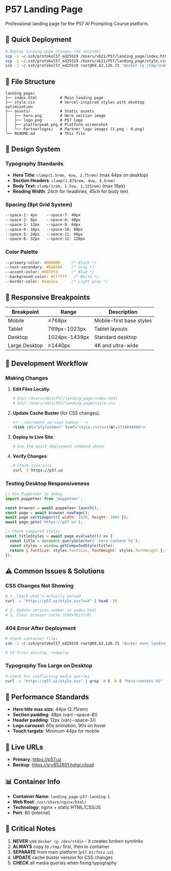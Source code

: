 # P57 Landing Page

Professional landing page for the P57 AI Prompting Course platform.

## 🚀 Quick Deployment

```bash
# Deploy landing page changes (30 seconds)
scp -i ~/.ssh/protokol57_ed25519 /Users/xb21/P57/landing_page/index.html root@69.62.126.73:/tmp/index_new.html
scp -i ~/.ssh/protokol57_ed25519 /Users/xb21/P57/landing_page/style.css root@69.62.126.73:/tmp/style_new.css
ssh -i ~/.ssh/protokol57_ed25519 root@69.62.126.73 "docker cp /tmp/index_new.html landing_page-p57-landing-1:/usr/share/nginx/html/index.html && docker cp /tmp/style_new.css landing_page-p57-landing-1:/usr/share/nginx/html/style.css"
```

## 📁 File Structure

```
landing_page/
├── index.html          # Main landing page
├── style.css           # Vercel-inspired styles with desktop optimization
├── assets/             # Static assets
│   ├── hero.png        # Hero section image
│   ├── logo.png        # P57 logo
│   ├── platforpeak.png # Platform screenshot
│   └── Partnerlogos/   # Partner logo images (1.png - 9.png)
└── README.md           # This file
```

## 🎨 Design System

### Typography Standards
- **Hero Title**: `clamp(1.5rem, 4vw, 2.75rem)` (max 44px on desktop)
- **Section Headers**: `clamp(1.875rem, 4vw, 3.5rem)` 
- **Body Text**: `clamp(1rem, 1.5vw, 1.125rem)` (max 18px)
- **Reading Width**: 24ch for headlines, 45ch for body text

### Spacing (8pt Grid System)
```css
--space-1: 4px    --space-7: 40px
--space-2: 8px    --space-8: 48px
--space-3: 12px   --space-9: 64px
--space-4: 16px   --space-10: 80px
--space-5: 24px   --space-11: 96px
--space-6: 32px   --space-12: 128px
```

### Color Palette
```css
--primary-color: #000000     /* Black */
--text-secondary: #666666    /* Gray */
--accent-color: #0070f3      /* Blue */
--background-color: #ffffff   /* White */
--border-color: #eaeaea      /* Light gray */
```

## 📱 Responsive Breakpoints

| Breakpoint | Range | Description |
|------------|-------|-------------|
| Mobile | ≤768px | Mobile-first base styles |
| Tablet | 769px-1023px | Tablet layouts |
| Desktop | 1024px-1439px | Standard desktop |
| Large Desktop | ≥1440px | 4K and ultra-wide |

## 🔧 Development Workflow

### Making Changes

1. **Edit Files Locally**:
   ```bash
   # Edit /Users/xb21/P57/landing_page/index.html
   # Edit /Users/xb21/P57/landing_page/style.css
   ```

2. **Update Cache Buster** (for CSS changes):
   ```html
   <!-- Increment version number -->
   <link rel="stylesheet" href="style.css?v=13&t=1734648400">
   ```

3. **Deploy to Live Site**:
   ```bash
   # Use the quick deployment command above
   ```

4. **Verify Changes**:
   ```bash
   # Check live site
   curl -I https://p57.uz
   ```

### Testing Desktop Responsiveness

```javascript
// Use Puppeteer to debug
import puppeteer from 'puppeteer';

const browser = await puppeteer.launch();
const page = await browser.newPage();
await page.setViewport({ width: 1920, height: 1080 });
await page.goto('https://p57.uz');

// Check computed styles
const titleStyles = await page.evaluate(() => {
  const title = document.querySelector('.hero-content h1');
  const styles = window.getComputedStyle(title);
  return { fontSize: styles.fontSize, fontWeight: styles.fontWeight };
});
```

## ⚠️ Common Issues & Solutions

### CSS Changes Not Showing
```bash
# 1. Check what's actually served
curl -s "https://p57.uz/style.css?v=X" | head -10

# 2. Update version number in index.html
# 3. Clear browser cache (Cmd+Shift+R)
```

### 404 Error After Deployment
```bash
# Check container files
ssh -i ~/.ssh/protokol57_ed25519 root@69.62.126.73 "docker exec landing_page-p57-landing-1 ls -la /usr/share/nginx/html/"

# If files missing, redeploy
```

### Typography Too Large on Desktop
```bash
# Check for conflicting media queries
curl -s "https://p57.uz/style.css" | grep -A 5 -B 5 "hero-content h1"
```

## 🎯 Performance Standards

- **Hero title max size**: 44px (2.75rem)
- **Section padding**: 48px (var(--space-8))
- **Header padding**: 12px (var(--space-3))
- **Logo carousel**: 60s animation, 90s on hover
- **Touch targets**: Minimum 44px for mobile

## 🔗 Live URLs

- **Primary**: https://p57.uz
- **Backup**: https://srv852801.hstgr.cloud

## 📊 Container Info

- **Container Name**: `landing_page-p57-landing-1`
- **Web Root**: `/usr/share/nginx/html/`
- **Technology**: nginx + static HTML/CSS/JS
- **Port**: 80 (internal)

## 🚨 Critical Notes

1. **NEVER** use `docker cp /dev/stdin` - it creates broken symlinks
2. **ALWAYS** copy to `/tmp/` first, then to container
3. **SEPARATE** from main platform (`p57.birfoiz.uz`)
4. **UPDATE** cache buster version for CSS changes
5. **CHECK** all media queries when fixing typography